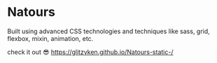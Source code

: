 # Natours
Built using advanced CSS technologies and techniques like sass, grid, flexbox, mixin, animation, etc.

check it out 😎 https://glitzyken.github.io/Natours-static-/
